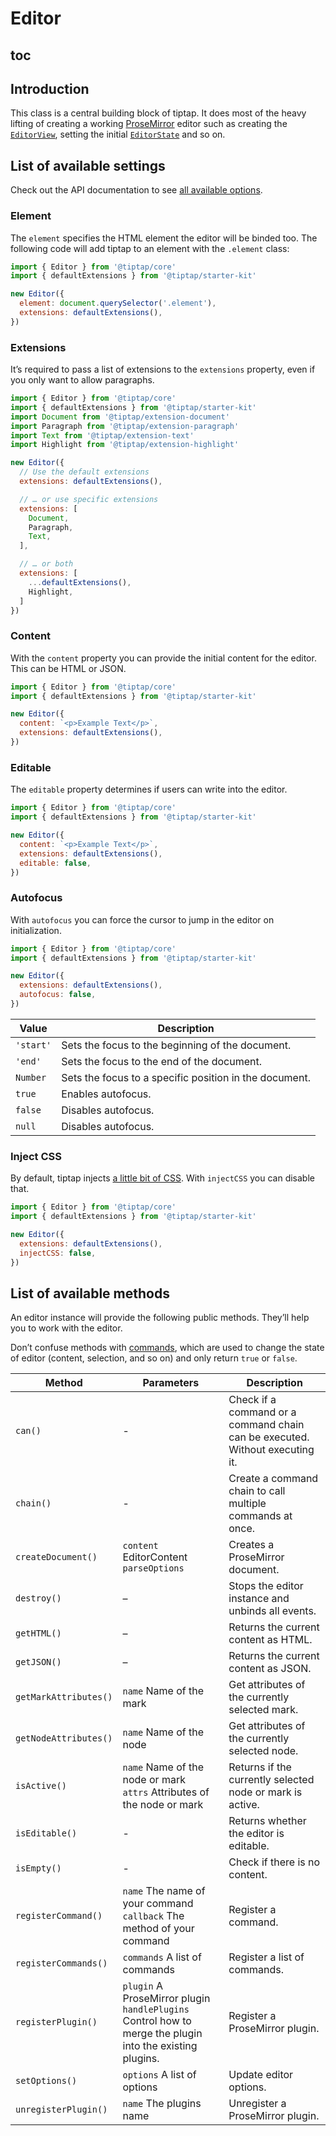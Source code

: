 # Editor

## toc

## Introduction
This class is a central building block of tiptap. It does most of the heavy lifting of creating a working  [ProseMirror](https://ProseMirror.net/) editor such as creating the [`EditorView`](https://ProseMirror.net/docs/ref/#view.EditorView), setting the initial [`EditorState`](https://ProseMirror.net/docs/ref/#state.Editor_State) and so on.

## List of available settings
Check out the API documentation to see [all available options](/api/editor/).

### Element
The `element` specifies the HTML element the editor will be binded too. The following code will add tiptap to an element with the `.element` class:

```js
import { Editor } from '@tiptap/core'
import { defaultExtensions } from '@tiptap/starter-kit'

new Editor({
  element: document.querySelector('.element'),
  extensions: defaultExtensions(),
})
```

### Extensions
It’s required to pass a list of extensions to the `extensions` property, even if you only want to allow paragraphs.

```js
import { Editor } from '@tiptap/core'
import { defaultExtensions } from '@tiptap/starter-kit'
import Document from '@tiptap/extension-document'
import Paragraph from '@tiptap/extension-paragraph'
import Text from '@tiptap/extension-text'
import Highlight from '@tiptap/extension-highlight'

new Editor({
  // Use the default extensions
  extensions: defaultExtensions(),

  // … or use specific extensions
  extensions: [
    Document,
    Paragraph,
    Text,
  ],

  // … or both
  extensions: [
    ...defaultExtensions(),
    Highlight,
  ]
})
```

### Content
With the `content` property you can provide the initial content for the editor. This can be HTML or JSON.

```js
import { Editor } from '@tiptap/core'
import { defaultExtensions } from '@tiptap/starter-kit'

new Editor({
  content: `<p>Example Text</p>`,
  extensions: defaultExtensions(),
})
```

### Editable
The `editable` property determines if users can write into the editor.

```js
import { Editor } from '@tiptap/core'
import { defaultExtensions } from '@tiptap/starter-kit'

new Editor({
  content: `<p>Example Text</p>`,
  extensions: defaultExtensions(),
  editable: false,
})
```

### Autofocus
With `autofocus` you can force the cursor to jump in the editor on initialization.

```js
import { Editor } from '@tiptap/core'
import { defaultExtensions } from '@tiptap/starter-kit'

new Editor({
  extensions: defaultExtensions(),
  autofocus: false,
})
```

| Value     | Description                                            |
| --------- | ------------------------------------------------------ |
| `'start'` | Sets the focus to the beginning of the document.       |
| `'end'`   | Sets the focus to the end of the document.             |
| `Number`    | Sets the focus to a specific position in the document. |
| `true`    | Enables autofocus.                                     |
| `false`   | Disables autofocus.                                    |
| `null`    | Disables autofocus.                                    |


### Inject CSS
By default, tiptap injects [a little bit of CSS](https://github.com/ueberdosis/tiptap-next/tree/main/packages/core/src/style.ts). With `injectCSS` you can disable that.

```js
import { Editor } from '@tiptap/core'
import { defaultExtensions } from '@tiptap/starter-kit'

new Editor({
  extensions: defaultExtensions(),
  injectCSS: false,
})
```

<!--
| Setting             | Type            | Default  | Description                                                                                                                                          |
| ------------------- | --------------- | -------- | ---------------------------------------------------------------------------------------------------------------------------------------------------- |
| `autofocus`         | `Boolean`       | `false`  | Focus the editor on init.                                                                                                                            |
| `content`           | `Object|String` | `null`   | The editor state object used by Prosemirror. You can also pass HTML to the `content` slot. When used both, the `content` slot will be ignored.       |
| `editable`          | `Boolean`       | `true`   | When set to `false` the editor is read-only.                                                                                                         |
| ~~`editorProps`~~   | ~~`Object`~~    | ~~`{}`~~ | ~~A list of [Prosemirror editorProps](https://prosemirror.net/docs/ref/#view.EditorProps).~~                                                         |
| `element`           | `Element`       | `false`  | Focus the editor on init.                                                                                                                            |
| `extensions`        | `Array`         | `[]`     | A list of extensions you would like to use. Can be [`Nodes`](/api/nodes), [`Marks`](/api/marks) or [`Extensions`](/api/extensions).                  |
| `injectCSS`         | `Boolean`       | `true`   | When set to `false` tiptap won’t load [the default ProseMirror CSS](https://github.com/ueberdosis/tiptap-next/tree/main/packages/core/src/style.ts). |
| ~~`parseOptions`~~ | ~~`Object`~~    | ~~`{}`~~ | ~~A list of [Prosemirror parseOptions](https://prosemirror.net/docs/ref/#model.ParseOptions).~~                                                      | -->

## List of available methods
An editor instance will provide the following public methods. They’ll help you to work with the editor.

Don’t confuse methods with [commands](/api/commands), which are used to change the state of editor (content, selection, and so on) and only return `true` or `false`.

| Method               | Parameters                                                                                                  | Description                                                                  |
| -------------------- | ----------------------------------------------------------------------------------------------------------- | ---------------------------------------------------------------------------- |
| `can()`              | -                                                                                                           | Check if a command or a command chain can be executed. Without executing it. |
| `chain()`            | -                                                                                                           | Create a command chain to call multiple commands at once.                    |
| `createDocument()`   | `content` EditorContent<br>`parseOptions`                                                                   | Creates a ProseMirror document.                                              |
| `destroy()`          | –                                                                                                           | Stops the editor instance and unbinds all events.                            |
| `getHTML()`          | –                                                                                                           | Returns the current content as HTML.                                         |
| `getJSON()`          | –                                                                                                           | Returns the current content as JSON.                                         |
| `getMarkAttributes()`     | `name` Name of the mark                                                      | Get attributes of the currently selected mark.                               |
| `getNodeAttributes()`     | `name` Name of the node                                                          | Get attributes of the currently selected node.                               |
| `isActive()`         | `name` Name of the node or mark<br>`attrs` Attributes of the node or mark                                   | Returns if the currently selected node or mark is active.                    |
| `isEditable()`       | -                                                                                                           | Returns whether the editor is editable.                                      |
| `isEmpty()`          | -                                                                                                           | Check if there is no content.                                                |
| `registerCommand()`  | `name` The name of your command<br>`callback` The method of your command                                    | Register a command.                                                          |
| `registerCommands()` | `commands` A list of commands                                                                               | Register a list of commands.                                                 |
| `registerPlugin()`   | `plugin` A ProseMirror plugin<br>`handlePlugins` Control how to merge the plugin into the existing plugins. | Register a ProseMirror plugin.                                               |
| `setOptions()`       | `options` A list of options                                                                                 | Update editor options.                                                       |
| `unregisterPlugin()` | `name` The plugins name                                                                                     | Unregister a ProseMirror plugin.                                             |
